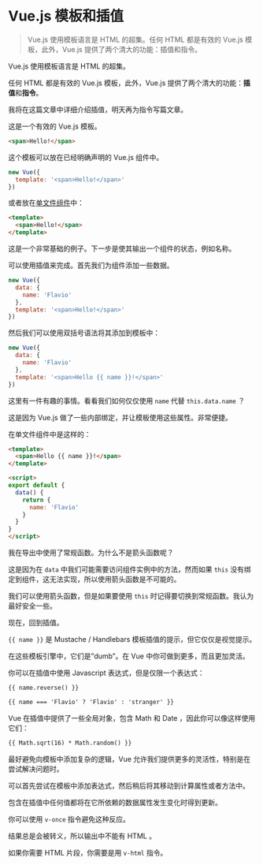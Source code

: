 # Vue.js 模板和插值

> Vue.js 使用模板语言是 HTML 的超集。任何 HTML 都是有效的 Vue.js 模板，此外，Vue.js 提供了两个清大的功能：插值和指令。

Vue.js 使用模板语言是 HTML 的超集。

任何 HTML 都是有效的 Vue.js 模板，此外，Vue.js 提供了两个清大的功能：**插值**和**指令**。

我将在这篇文章中详细介绍插值，明天再为指令写篇文章。

这是一个有效的 Vue.js 模板。

```html
<span>Hello!</span>
```

这个模板可以放在已经明确声明的 Vue.js 组件中。

```javascript
new Vue({
  template: '<span>Hello!</span>'
})
```

或者放在[单文件组件](https://github.com/coderfe/100-days-of-translate/blob/master/vue-single-file-components.md)中：

```html
<template>
  <span>Hello!</span>
</template>
```

这是一个非常基础的例子。下一步是使其输出一个组件的状态，例如名称。

可以使用插值来完成。首先我们为组件添加一些数据。

```javascript
new Vue({
  data: {
    name: 'Flavio'
  },
  template: '<span>Hello!</span>'
})
```

然后我们可以使用双括号语法将其添加到模板中：

```javascript
new Vue({
  data: {
    name: 'Flavio'
  },
  template: '<span>Hello {{ name }}!</span>'
})
```

这里有一件有趣的事情。看看我们如何仅仅使用 `name` 代替 `this.data.name` ？

这是因为 Vue.js 做了一些内部绑定，并让模板使用这些属性。非常便捷。

在单文件组件中是这样的：

```html
<template>
  <span>Hello {{ name }}!</span>
</template>

<script>
export default {
  data() {
    return {
      name: 'Flavio'
    }
  }
}
</script>
```

我在导出中使用了常规函数。为什么不是箭头函数呢？

这是因为在 `data` 中我们可能需要访问组件实例中的方法，然而如果 `this` 没有绑定到组件，这无法实现，所以使用箭头函数是不可能的。

我们可以使用箭头函数，但是如果要使用 `this` 时记得要切换到常规函数。我认为最好安全一些。

现在，回到插值。

`{{ name }}` 是 Mustache / Handlebars 模板插值的提示，但它仅仅是视觉提示。

在这些模板引擎中，它们是”dumb”。在 Vue 中你可做到更多，而且更加灵活。

你可以在插值中使用 Javascript 表达式，但是仅限一个表达式：

```html
{{ name.reverse() }}
```

```html
{{ name === 'Flavio' ? 'Flavio' : 'stranger' }}
```

Vue 在插值中提供了一些全局对象，包含 Math 和 Date ，因此你可以像这样使用它们：

```html
{{ Math.sqrt(16) * Math.random() }}
```

最好避免向模板中添加复杂的逻辑，Vue 允许我们提供更多的灵活性，特别是在尝试解决问题时。

可以首先尝试在模板中添加表达式，然后稍后将其移动到计算属性或者方法中。

包含在插值中任何值都将在它所依赖的数据属性发生变化时得到更新。

你可以使用 `v-once` 指令避免这种反应。

结果总是会被转义，所以输出中不能有 HTML 。

如果你需要 HTML 片段，你需要是用 `v-html` 指令。
